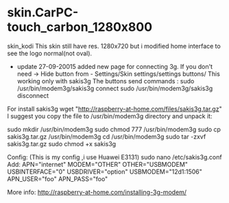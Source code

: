 skin.CarPC-touch_carbon_1280x800
=======================

skin_kodi
This skin still have res. 1280x720 but i modified home interface to see the logo normal(not oval).

- update 27-09-20015
added new page for connecting 3g. If you don't need -> Hide button from - Settings/Skin settings/settings buttons/
This working only with sakis3g
The buttons send commands :
sudo /usr/bin/modem3g/sakis3g connect
sudo /usr/bin/modem3g/sakis3g disconnect

For install sakis3g 
wget "http://raspberry-at-home.com/files/sakis3g.tar.gz"
I suggest you copy the file to /usr/bin/modem3g directory and unpack it:

sudo mkdir /usr/bin/modem3g
sudo chmod 777 /usr/bin/modem3g
sudo cp sakis3g.tar.gz /usr/bin/modem3g
cd /usr/bin/modem3g
sudo tar -zxvf sakis3g.tar.gz
sudo chmod +x sakis3g

Config: (This is my config ,i use Huawei E3131)
sudo nano /etc/sakis3g.conf
Add:
APN="internet"
MODEM="OTHER"
OTHER="USBMODEM"
USBINTERFACE="0"
USBDRIVER="option"
USBMODEM="12d1:1506"
APN_USER="foo"
APN_PASS="foo"

More info: http://raspberry-at-home.com/installing-3g-modem/



